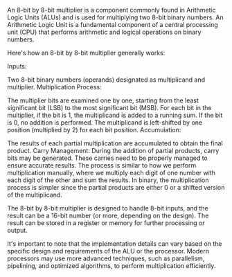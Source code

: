 
An 8-bit by 8-bit multiplier is a component commonly found in Arithmetic Logic Units (ALUs) and is used for multiplying two 8-bit binary numbers. 
An Arithmetic Logic Unit is a fundamental component of a central processing unit (CPU) that performs arithmetic and logical operations on binary numbers.

Here's how an 8-bit by 8-bit multiplier generally works:

Inputs:

Two 8-bit binary numbers (operands) designated as multiplicand and multiplier.
Multiplication Process:

The multiplier bits are examined one by one, starting from the least significant bit (LSB) to the most significant bit (MSB).
For each bit in the multiplier, if the bit is 1, the multiplicand is added to a running sum. If the bit is 0, no addition is performed.
The multiplicand is left-shifted by one position (multiplied by 2) for each bit position.
Accumulation:

The results of each partial multiplication are accumulated to obtain the final product.
Carry Management:
During the addition of partial products, carry bits may be generated.
These carries need to be properly managed to ensure accurate results.
The process is similar to how we perform multiplication manually, where we multiply each digit of one number with each digit of the other and sum the results.
In binary, the multiplication process is simpler since the partial products are either 0 or a shifted version of the multiplicand.

The 8-bit by 8-bit multiplier is designed to handle 8-bit inputs, and the result can be a 16-bit number (or more, depending on the design).
The result can be stored in a register or memory for further processing or output.

It's important to note that the implementation details can vary based on the specific design and requirements of the ALU or the processor. 
Modern processors may use more advanced techniques, such as parallelism, pipelining, and optimized algorithms, to perform multiplication efficiently.

